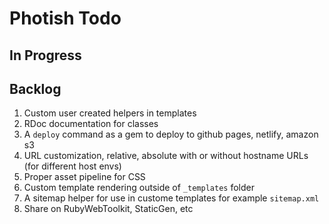 # Photish Todo

## In Progress

## Backlog

1. Custom user created helpers in templates
1. RDoc documentation for classes
1. A `deploy` command as a gem to deploy to github pages, netlify, amazon s3
1. URL customization, relative, absolute with or without hostname URLs (for
   different host envs)
1. Proper asset pipeline for CSS
1. Custom template rendering outside of `_templates` folder
1. A sitemap helper for use in custome templates for example `sitemap.xml`
1. Share on RubyWebToolkit, StaticGen, etc
